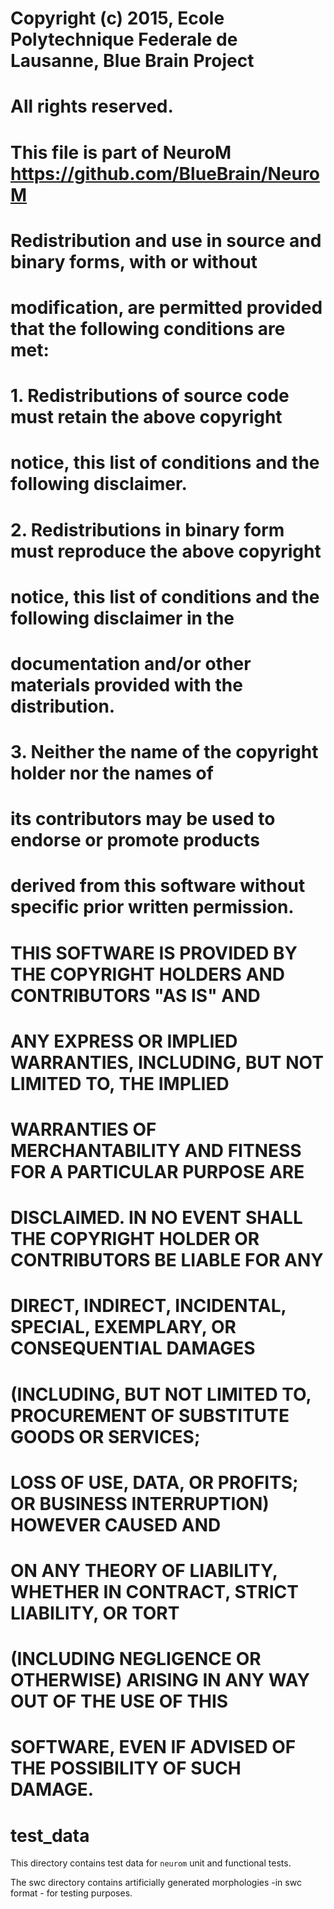 # Copyright (c) 2015, Ecole Polytechnique Federale de Lausanne, Blue Brain Project
# All rights reserved.
#
# This file is part of NeuroM <https://github.com/BlueBrain/NeuroM>
#
# Redistribution and use in source and binary forms, with or without
# modification, are permitted provided that the following conditions are met:
#
#     1. Redistributions of source code must retain the above copyright
#        notice, this list of conditions and the following disclaimer.
#     2. Redistributions in binary form must reproduce the above copyright
#        notice, this list of conditions and the following disclaimer in the
#        documentation and/or other materials provided with the distribution.
#     3. Neither the name of the copyright holder nor the names of
#        its contributors may be used to endorse or promote products
#        derived from this software without specific prior written permission.
#
# THIS SOFTWARE IS PROVIDED BY THE COPYRIGHT HOLDERS AND CONTRIBUTORS "AS IS" AND
# ANY EXPRESS OR IMPLIED WARRANTIES, INCLUDING, BUT NOT LIMITED TO, THE IMPLIED
# WARRANTIES OF MERCHANTABILITY AND FITNESS FOR A PARTICULAR PURPOSE ARE
# DISCLAIMED. IN NO EVENT SHALL THE COPYRIGHT HOLDER OR CONTRIBUTORS BE LIABLE FOR ANY
# DIRECT, INDIRECT, INCIDENTAL, SPECIAL, EXEMPLARY, OR CONSEQUENTIAL DAMAGES
# (INCLUDING, BUT NOT LIMITED TO, PROCUREMENT OF SUBSTITUTE GOODS OR SERVICES;
# LOSS OF USE, DATA, OR PROFITS; OR BUSINESS INTERRUPTION) HOWEVER CAUSED AND
# ON ANY THEORY OF LIABILITY, WHETHER IN CONTRACT, STRICT LIABILITY, OR TORT
# (INCLUDING NEGLIGENCE OR OTHERWISE) ARISING IN ANY WAY OUT OF THE USE OF THIS
# SOFTWARE, EVEN IF ADVISED OF THE POSSIBILITY OF SUCH DAMAGE.

test_data
==========

This directory contains test data for `neurom` unit and functional tests.

The swc directory contains artificially generated morphologies -in swc format - for testing purposes.
